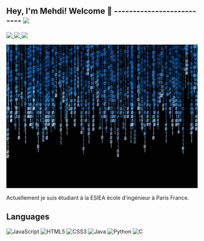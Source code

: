 ##  Hey, I'm Mehdi! Welcome 🤗 -------------------------- ![](https://visitor-badge.glitch.me/badge?page_id=Najmi19)

<a href="https://www.linkedin.com/in/mehdi-najmi-111358177/"><img src="https://img.shields.io/badge/LinkedIn-0077B5?style=for-the-badge&logo=linkedin&logoColor=white" /> </a> <a href="mailto:najmimehdi70@gmail.com"><img src="https://img.shields.io/badge/Gmail-D14836?style=for-the-badge&logo=gmail&logoColor=white" /> <a href="https://www.instagram.com/n.mehdi99/"><img src="https://img.shields.io/badge/Instagram-E4405F?style=for-the-badge&logo=instagram&logoColor=white"/>
</a>

  <img src="png1.jpg">


Actuellement je suis étudiant à la ESIEA école d'ingénieur à Paris France.

## Languages

![JavaScript](https://img.shields.io/badge/JavaScript-323330?style=for-the-badge&logo=javascript&logoColor=F7DF1E)
![HTML5](https://img.shields.io/badge/HTML5-E34F26?style=for-the-badge&logo=html5&logoColor=white)
![CSS3](https://img.shields.io/badge/CSS3-1572B6?style=for-the-badge&logo=css3&logoColor=white)
![Java](https://img.shields.io/badge/Java-ED8B00?style=for-the-badge&logo=java&logoColor=white)
![Python](https://img.shields.io/badge/Python-FFD43B?style=for-the-badge&logo=python&logoColor=306998)
![C](https://img.shields.io/badge/C-00599C?style=for-the-badge&logo=c&logoColor=white)


